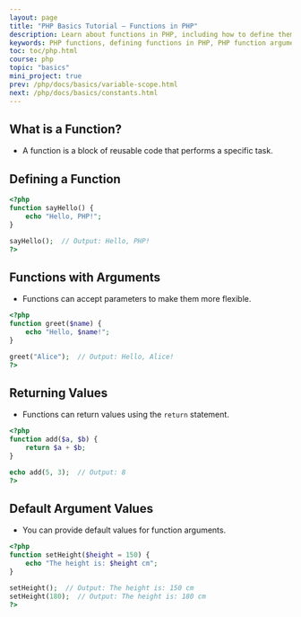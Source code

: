 ```yaml
---
layout: page
title: "PHP Basics Tutorial – Functions in PHP"
description: Learn about functions in PHP, including how to define them, pass arguments, return values, and use default parameters. This guide includes clear examples for beginners.
keywords: PHP functions, defining functions in PHP, PHP function arguments, return values in PHP, PHP default parameters, PHP function examples, PHP basics, reusable code in PHP
toc: toc/php.html
course: php
topic: "basics"
mini_project: true
prev: /php/docs/basics/variable-scope.html
next: /php/docs/basics/constants.html
---
```


## **What is a Function?**
- A function is a block of reusable code that performs a specific task.

## **Defining a Function**

```php
<?php
function sayHello() {
    echo "Hello, PHP!";
}

sayHello();  // Output: Hello, PHP!
?>
```

## **Functions with Arguments**
- Functions can accept parameters to make them more flexible.

```php
<?php
function greet($name) {
    echo "Hello, $name!";
}

greet("Alice");  // Output: Hello, Alice!
?>
```

## **Returning Values**
- Functions can return values using the `return` statement.

```php
<?php
function add($a, $b) {
    return $a + $b;
}

echo add(5, 3);  // Output: 8
?>
```

## **Default Argument Values**
- You can provide default values for function arguments.

```php
<?php
function setHeight($height = 150) {
    echo "The height is: $height cm";
}

setHeight();  // Output: The height is: 150 cm
setHeight(180);  // Output: The height is: 180 cm
?>
```
